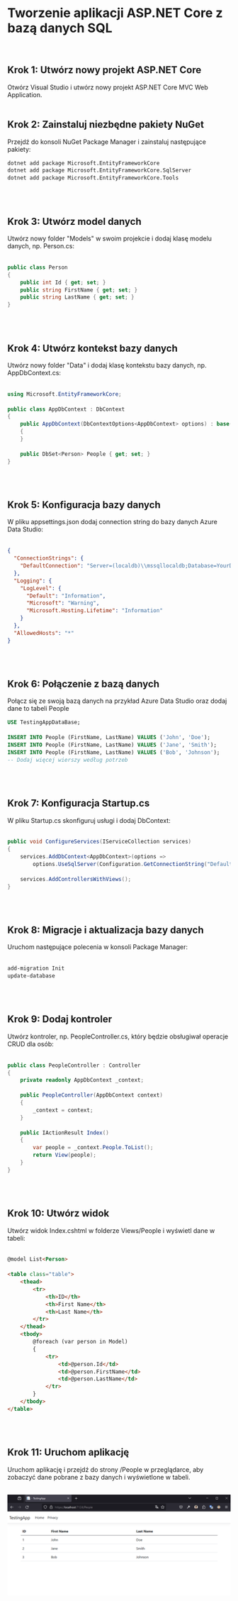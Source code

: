 <!--# TestingApp
Prosta aplikacja w ASP.NET Core MVC która wyświetala dane pobrane z bazy -->

# Tworzenie aplikacji ASP.NET Core z bazą danych SQL
<br>

## Krok 1: Utwórz nowy projekt ASP.NET Core

Otwórz Visual Studio i utwórz nowy projekt ASP.NET Core MVC Web Application.
<br><br>

## Krok 2: Zainstaluj niezbędne pakiety NuGet

Przejdź do konsoli NuGet Package Manager i zainstaluj następujące pakiety:

```bash
dotnet add package Microsoft.EntityFrameworkCore
dotnet add package Microsoft.EntityFrameworkCore.SqlServer
dotnet add package Microsoft.EntityFrameworkCore.Tools
```
<br><br>
## Krok 3: Utwórz model danych

Utwórz nowy folder "Models" w swoim projekcie i dodaj klasę modelu danych, np. Person.cs:

```csharp

public class Person
{
    public int Id { get; set; }
    public string FirstName { get; set; }
    public string LastName { get; set; }
}
```
<br><br>
## Krok 4: Utwórz kontekst bazy danych

Utwórz nowy folder "Data" i dodaj klasę kontekstu bazy danych, np. AppDbContext.cs:

```csharp

using Microsoft.EntityFrameworkCore;

public class AppDbContext : DbContext
{
    public AppDbContext(DbContextOptions<AppDbContext> options) : base(options)
    {
    }

    public DbSet<Person> People { get; set; }
}
```
<br><br>
## Krok 5: Konfiguracja bazy danych

W pliku appsettings.json dodaj connection string do bazy danych Azure Data Studio:

```json

{
  "ConnectionStrings": {
    "DefaultConnection": "Server=(localdb)\\mssqllocaldb;Database=YourDatabaseName;Trusted_Connection=True;MultipleActiveResultSets=true"
  },
  "Logging": {
    "LogLevel": {
      "Default": "Information",
      "Microsoft": "Warning",
      "Microsoft.Hosting.Lifetime": "Information"
    }
  },
  "AllowedHosts": "*"
}
```
<br><br>
## Krok 6: Połączenie z bazą danych
Połącz się ze swoją bazą danych na przykład Azure Data Studio oraz dodaj dane to tabeli People

```sql
USE TestingAppDataBase;

INSERT INTO People (FirstName, LastName) VALUES ('John', 'Doe');
INSERT INTO People (FirstName, LastName) VALUES ('Jane', 'Smith');
INSERT INTO People (FirstName, LastName) VALUES ('Bob', 'Johnson');
-- Dodaj więcej wierszy według potrzeb
```
<br><br>
## Krok 7: Konfiguracja Startup.cs

W pliku Startup.cs skonfiguruj usługi i dodaj DbContext:

```csharp

public void ConfigureServices(IServiceCollection services)
{
    services.AddDbContext<AppDbContext>(options =>
        options.UseSqlServer(Configuration.GetConnectionString("DefaultConnection")));

    services.AddControllersWithViews();
}
```
<br><br>
## Krok 8: Migracje i aktualizacja bazy danych

Uruchom następujące polecenia w konsoli Package Manager:

```bash

add-migration Init
update-database
```
<br><br>
## Krok 9: Dodaj kontroler

Utwórz kontroler, np. PeopleController.cs, który będzie obsługiwał operacje CRUD dla osób:

```csharp

public class PeopleController : Controller
{
    private readonly AppDbContext _context;

    public PeopleController(AppDbContext context)
    {
        _context = context;
    }

    public IActionResult Index()
    {
        var people = _context.People.ToList();
        return View(people);
    }
}
```
<br><br>
## Krok 10: Utwórz widok

Utwórz widok Index.cshtml w folderze Views/People i wyświetl dane w tabeli:

```html

@model List<Person>

<table class="table">
    <thead>
        <tr>
            <th>ID</th>
            <th>First Name</th>
            <th>Last Name</th>
        </tr>
    </thead>
    <tbody>
        @foreach (var person in Model)
        {
            <tr>
                <td>@person.Id</td>
                <td>@person.FirstName</td>
                <td>@person.LastName</td>
            </tr>
        }
    </tbody>
</table>
```
<br><br>
## Krok 11: Uruchom aplikację

Uruchom aplikację i przejdź do strony /People w przeglądarce, aby zobaczyć dane pobrane z bazy danych i wyświetlone w tabeli.

<br>

<img src="https://raw.githubusercontent.com/iuno-san/Database-related-application/master/TestAppImg.png">
